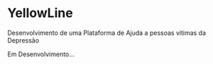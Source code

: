 # YellowLine

Desenvolvimento de uma Plataforma de Ajuda a pessoas vitimas da Depressão

Em Desenvolvimento...

